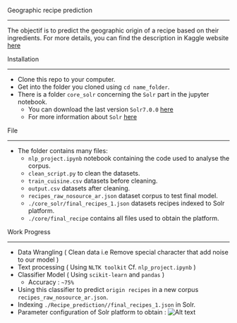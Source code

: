 Geographic recipe prediction

------------------------------

The objectif is to predict the geographic origin of a recipe based on their ingredients. For more details, you can find the description in Kaggle website [here](https://www.kaggle.com/kaggle/recipe-ingredients-dataset)


Installation 

------------------------------

* Clone this repo to your computer.
* Get into the folder you cloned using `cd name_folder`.
* There is a folder `core_solr` concerning the `Solr` part in the jupyter notebook.
	* You can download the last version `Solr7.0.0` [here](https://lucene.apache.org/solr/guide/7_0/installing-solr.html)
	* For more information about `Solr` [here](https://fr.wikipedia.org/wiki/Apache_Solr)


File 

-------------------------------

* The folder contains many files:
	* `nlp_project.ipynb` notebook containing the code used to analyse the corpus.
	* `clean_script.py` to clean the datasets.
	* `train_cuisine.csv` datasets before cleaning.
	* `output.csv` datasets after cleaning.
	* `recipes_raw_nosource_ar.json` dataset corpus to test final model.
	* `./core_solr/final_recipes_1.json` datasets recipes indexed to Solr platform.
	* `./core/final_recipe` contains all files used to obtain the platform.

Work Progress

-------------------------------

* Data Wrangling ( Clean data i.e Remove special character that add noise to our model )
* Text processing ( Using `NLTK toolkit` Cf. `nlp_project.ipynb` ) 
* Classifier Model ( Using `scikit-learn` and `pandas` )
	* Accuracy : `~75%`
* Using this classifier to predict `origin recipes` in a new corpus `recipes_raw_nosource_ar.json`.
* Indexing `./Recipe_prediction//final_recipes_1.json` in Solr.
* Parameter configuration of Solr platform to obtain : ![Alt text](/home/terjani/Images/Geography.png?raw=true "Interface Solr for information search")









